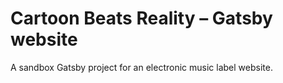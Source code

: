 # Cartoon Beats Reality – Gatsby website

A sandbox Gatsby project for an electronic music label website.
